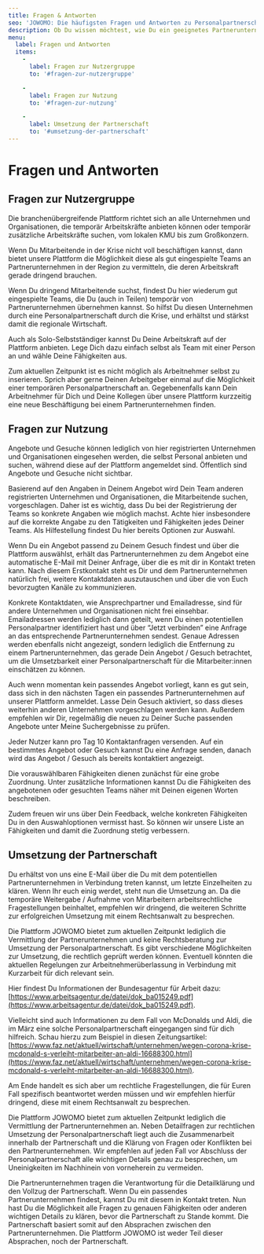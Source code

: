 ```yaml
---
title: Fragen & Antworten
seo: 'JOWOMO: Die häufigsten Fragen und Antworten zu Personalpartnerschaften in der Krise'
description: Ob Du wissen möchtest, wie Du ein geeignetes Partnerunternehmen findest oder wie man eine Personalpartnerschaft rechtlich umsetzen kann – hier findest Du die passende Antwort.
menu: 
  label: Fragen und Antworten
  items:
    - 
      label: Fragen zur Nutzergruppe
      to: '#fragen-zur-nutzergruppe'

    - 
      label: Fragen zur Nutzung
      to: '#fragen-zur-nutzung'

    - 
      label: Umsetzung der Partnerschaft
      to: '#umsetzung-der-partnerschaft'
---
```


# Fragen und Antworten

## Fragen zur Nutzergruppe

<faq question="Wer kann die Plattform nutzen?"> 

Die branchenübergreifende Plattform richtet sich an alle Unternehmen und Organisationen, die temporär Arbeitskräfte anbieten können oder temporär zusätzliche Arbeitskräfte suchen, vom lokalen KMU bis zum Großkonzern. 

Wenn Du Mitarbeitende in der Krise nicht voll beschäftigen kannst, dann bietet unsere Plattform die Möglichkeit diese als gut eingespielte Teams an Partnerunternehmen in der Region zu vermitteln, die deren Arbeitskraft gerade dringend brauchen.

Wenn Du dringend Mitarbeitende suchst, findest Du hier wiederum gut eingespielte Teams, die Du (auch in Teilen) temporär von Partnerunternehmen übernehmen kannst. So hilfst Du diesen Unternehmen durch eine Personalpartnerschaft durch die Krise, und erhältst und stärkst damit die regionale Wirtschaft. 

</faq> 

<faq question="Ich bin solo-selbständig. Kann ich die Plattform ebenfalls nutzen? "> 

Auch als Solo-Selbstständiger kannst Du Deine Arbeitskraft auf der Plattform anbieten. Lege Dich dazu einfach selbst als Team mit einer Person an und wähle Deine Fähigkeiten aus. 

</faq> 

<faq question="Kann ich auch als Arbeitnehmer in Kurzarbeit über diese Plattform Arbeit suchen?"> 

Zum aktuellen Zeitpunkt ist es nicht möglich als Arbeitnehmer selbst zu inserieren. Sprich aber gerne Deinen Arbeitgeber einmal auf die Möglichkeit einer temporären Personalpartnerschaft an. Gegebenenfalls kann Dein Arbeitnehmer für Dich und Deine Kollegen über unsere Plattform kurzzeitig eine neue Beschäftigung bei einem Partnerunternehmen finden. 
 
</faq> 

## Fragen zur Nutzung

<faq question="Wer kann meine Angebote und Gesuche sehen?"> 

Angebote und Gesuche können lediglich von hier registrierten Unternehmen und Organisationen eingesehen werden, die selbst Personal anbieten und suchen, während diese auf der Plattform angemeldet sind. Öffentlich sind Angebote und Gesuche nicht sichtbar.  

</faq> 

<faq question="Wie konkret sollte ich meine Angebote formulieren?"> 

Basierend auf den Angaben in Deinem Angebot wird Dein Team anderen registrierten Unternehmen und Organisationen, die Mitarbeitende suchen, vorgeschlagen. Daher ist es wichtig, dass Du bei der Registrierung der Teams so konkrete Angaben wie möglich machst. Achte hier insbesondere auf die korrekte Angabe zu den Tätigkeiten und Fähigkeiten jedes Deiner Teams. Als Hilfestellung findest Du hier bereits Optionen zur Auswahl. 

</faq> 

<faq question="Wie kann ich mit einem potentiellen Partnerunternehmen in Kontakt treten?"> 

Wenn Du ein Angebot passend zu Deinem Gesuch findest und über die Plattform auswählst, erhält das Partnerunternehmen zu dem Angebot eine automatische E-Mail mit Deiner Anfrage, über die es mit dir in Kontakt treten kann. Nach diesem Erstkontakt steht es Dir und dem Partnerunternehmen natürlich frei, weitere Kontaktdaten auszutauschen und über die von Euch bevorzugten Kanäle zu kommunizieren. 

</faq> 

<faq question="Wer kann meine Kontaktdaten/Emailadressen sehen? "> 

Konkrete Kontaktdaten, wie Ansprechpartner und Emailadresse, sind für andere Unternehmen und Organisationen nicht frei einsehbar. Emailadressen werden lediglich dann geteilt, wenn Du einen potentiellen Personalpartner identifiziert hast und über “Jetzt verbinden” eine Anfrage an das entsprechende Partnerunternehmen sendest. Genaue Adressen werden ebenfalls nicht angezeigt, sondern lediglich die Entfernung zu einem Partnerunternehmen, das gerade Dein Angebot / Gesuch betrachtet, um die Umsetzbarkeit einer Personalpartnerschaft für die Mitarbeiter:innen einschätzen zu können. 

</faq> 

<faq question="Ich konnte kein passendes Angebot finden. Was kann ich tun?"> 

Auch wenn momentan kein passendes Angebot vorliegt, kann es gut sein, dass sich in den nächsten Tagen ein passendes Partnerunternehmen auf unserer Plattform anmeldet. Lasse Dein Gesuch aktiviert, so dass dieses weiterhin anderen Unternehmen vorgeschlagen werden kann. Außerdem empfehlen wir Dir, regelmäßig die neuen zu Deiner Suche passenden Angebote unter Meine Suchergebnisse zu prüfen. 

</faq> 

<faq question="Wie viele Kontaktanfragen kann ich senden? "> 

Jeder Nutzer kann pro Tag 10 Kontaktanfragen versenden. Auf ein bestimmtes Angebot oder Gesuch kannst Du eine Anfrage senden, danach wird das Angebot / Gesuch als bereits kontaktiert angezeigt.  

</faq> 

<faq question="Beim Einstellen meines Teams finde ich nicht die richtigen Fähigkeiten in den Auswahloptionen. Was kann ich tun? "> 

Die vorauswählbaren Fähigkeiten dienen zunächst für eine grobe Zuordnung. Unter zusätzliche Informationen kannst Du die Fähigkeiten des angebotenen oder gesuchten Teams näher mit Deinen eigenen Worten beschreiben. 

Zudem freuen wir uns über Dein Feedback, welche konkreten Fähigkeiten Du in den Auswahloptionen vermisst hast. So können wir unsere Liste an Fähigkeiten und damit die Zuordnung stetig verbessern. 

</faq> 

## Umsetzung der Partnerschaft

<faq question="Ich habe ein potentielles Partnerunternehmen gefunden. Wie geht es weiter?"> 

Du erhältst von uns eine E-Mail über die Du mit dem potentiellen Partnerunternehmen in Verbindung treten kannst, um letzte Einzelheiten zu klären. Wenn Ihr euch einig werdet, steht nun die Umsetzung an. Da die temporäre Weitergabe / Aufnahme von Mitarbeitern arbeitsrechtliche Fragestellungen beinhaltet, empfehlen wir dringend, die weiteren Schritte zur erfolgreichen Umsetzung mit einem Rechtsanwalt zu besprechen.  

</faq> 

<faq question="Was muss ich bei der rechtlichen Umsetzung der Personalpartnerschaft beachten?"> 

Die Plattform JOWOMO bietet zum aktuellen Zeitpunkt lediglich die Vermittlung der Partnerunternehmen und keine Rechtsberatung zur Umsetzung der Personalpartnerschaft. Es gibt verschiedene Möglichkeiten zur Umsetzung, die rechtlich geprüft werden können. Eventuell könnten die aktuellen Regelungen zur Arbeitnehmerüberlassung in Verbindung mit Kurzarbeit für dich relevant sein. 

Hier findest Du Informationen der Bundesagentur für Arbeit dazu: [https://www.arbeitsagentur.de/datei/dok_ba015249.pdf](https://www.arbeitsagentur.de/datei/dok_ba015249.pdf). 

Vielleicht sind auch Informationen zu dem Fall von McDonalds und Aldi, die im März eine solche Personalpartnerschaft eingegangen sind für dich hilfreich. Schau hierzu zum Beispiel in diesen Zeitungsartikel: [https://www.faz.net/aktuell/wirtschaft/unternehmen/wegen-corona-krise-mcdonald-s-verleiht-mitarbeiter-an-aldi-16688300.html](https://www.faz.net/aktuell/wirtschaft/unternehmen/wegen-corona-krise-mcdonald-s-verleiht-mitarbeiter-an-aldi-16688300.html). 

Am Ende handelt es sich aber um rechtliche Fragestellungen, die für Euren Fall spezifisch beantwortet werden müssen und wir empfehlen hierfür dringend, diese mit einem Rechtsanwalt zu besprechen.  

</faq> 

<faq question="Wer klärt Konflikte, die während der Partnerschaft auftreten, z.B. wenn die Fähigkeiten meiner Mitarbeitenden weniger gut auf die Bedarfe des Partnerunternehmens passen als erwartet?"> 

Die Plattform JOWOMO bietet zum aktuellen Zeitpunkt lediglich die Vermittlung der Partnerunternehmen an. Neben Detailfragen zur rechtlichen Umsetzung der Personalpartnerschaft liegt auch die Zusammenarbeit innerhalb der Partnerschaft und die Klärung von Fragen oder Konflikten bei den Partnerunternehmen. Wir empfehlen auf jeden Fall vor Abschluss der Personalpartnerschaft alle wichtigen Details genau zu besprechen, um Uneinigkeiten im Nachhinein von vorneherein zu vermeiden. 

</faq> 

<faq question="Wer garantiert, dass die angebotenen Fähigkeiten auch tatsächlich vorhanden sind, z.B. CNC-Fräse bedienen, Risiko für Schaden an teurem Equipment?"> 

Die Partnerunternehmen tragen die Verantwortung für die Detailklärung und den Vollzug der Partnerschaft. Wenn Du ein passendes Partnerunternehmen findest, kannst Du mit diesem in Kontakt treten. Nun hast Du die Möglichkeit alle Fragen zu genauen Fähigkeiten oder anderen wichtigen Details zu klären, bevor die Partnerschaft zu Stande kommt. Die Partnerschaft basiert somit auf den Absprachen zwischen den Partnerunternehmen. Die Plattform JOWOMO ist weder Teil dieser Absprachen, noch der Partnerschaft. 

</faq>
